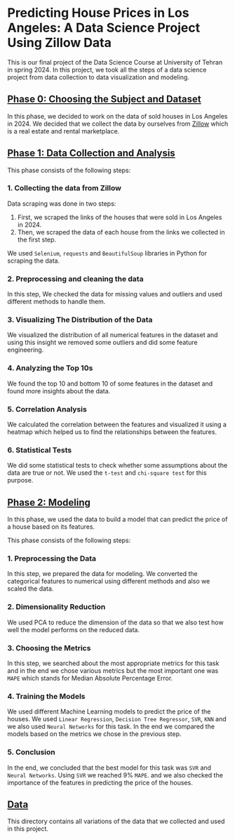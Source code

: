# Predicting House Prices in Los Angeles: A Data Science Project Using Zillow Data

This is our final project of the Data Science Course at University of Tehran in spring 2024. In this project, we took all the steps of a data science project from data collection to data visualization and modeling.

## [Phase 0: Choosing the Subject and Dataset](./Phase0/)

In this phase, we decided to work on the data of sold houses in Los Angeles in 2024. We decided that we collect the data by ourselves from [Zillow](https://www.zillow.com/) which is a real estate and rental marketplace.

## [Phase 1: Data Collection and Analysis](./Phase1/)

This phase consists of the following steps:

### 1. Collecting the data from Zillow

Data scraping was done in two steps:
1. First, we scraped the links of the houses that were sold in Los Angeles in 2024.
2. Then, we scraped the data of each house from the links we collected in the first step.

We used `Selenium`, `requests` and `BeautifulSoup` libraries in Python for scraping the data.

### 2. Preprocessing and cleaning the data

In this step, We checked the data for missing values and outliers and used different methods to handle them.

### 3. Visualizing The Distribution of the Data

We visualized the distribution of all numerical features in the dataset and using this insight we removed some outliers and did some feature engineering.

### 4. Analyzing the Top 10s

We found the top 10 and bottom 10 of some features in the dataset and found more insights about the data.

### 5. Correlation Analysis

We calculated the correlation between the features and visualized it using a heatmap which helped us to find the relationships between the features.

### 6. Statistical Tests

We did some statistical tests to check whether some assumptions about the data are true or not. We used the `t-test` and `chi-square test` for this purpose.

## [Phase 2: Modeling](./Phase2/)

In this phase, we used the data to build a model that can predict the price of a house based on its features.

This phase consists of the following steps:

### 1. Preprocessing the Data 

In this step, we prepared the data for modeling. We converted the categorical features to numerical using different methods and also we scaled the data.

### 2. Dimensionality Reduction

We used PCA to reduce the dimension of the data so that we also test how well the model performs on the reduced data.

### 3. Choosing the Metrics

In this step, we searched about the most appropriate metrics for this task and in the end we chose various metrics but the most important one was `MAPE` which stands for Median Absolute Percentage Error.

### 4. Training the Models

We used different Machine Learning models to predict the price of the houses. We used `Linear Regression`, `Decision Tree Regressor`, `SVR`, `KNN` and we also used `Neural Networks` for this task. In the end we compared the models based on the metrics we chose in the previous step.

### 5. Conclusion

In the end, we concluded that the best model for this task was `SVR` and `Neural Networks`. Using `SVR` we reached 9% `MAPE`. and we also checked the importance of the features in predicting the price of the houses.

## [Data](./data/)

This directory contains all variations of the data that we collected and used in this project.

